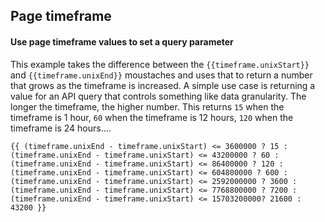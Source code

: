 ## Page timeframe

#### Use page timeframe values to set a query parameter
This example takes the difference between the `{{timeframe.unixStart}}` and `{{timeframe.unixEnd}}` moustaches and uses that to return a number that grows as the timeframe is increased. A simple use case is returning a value for an API query that controls something like data granularity. The longer the timeframe, the higher number. This returns `15` when the timeframe is 1 hour, `60` when the timeframe is 12 hours, `120` when the timeframe is 24 hours....

`{{ (timeframe.unixEnd - timeframe.unixStart) <= 3600000 ? 15 : (timeframe.unixEnd - timeframe.unixStart) <= 43200000 ? 60 : (timeframe.unixEnd - timeframe.unixStart) <= 86400000 ? 120 : (timeframe.unixEnd - timeframe.unixStart) <= 604800000 ? 600 : (timeframe.unixEnd - timeframe.unixStart) <= 2592000000 ? 3600 : (timeframe.unixEnd - timeframe.unixStart) <= 7768800000 ? 7200 : (timeframe.unixEnd - timeframe.unixStart) <= 15703200000? 21600 : 43200 }}`